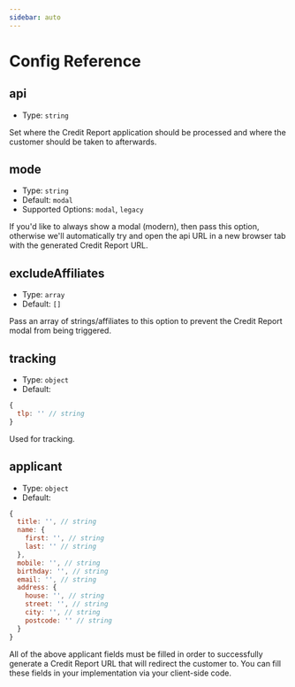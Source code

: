 ```yaml
---
sidebar: auto
---
```


# Config Reference

## api

- Type: `string`

Set where the Credit Report application should be processed and where the customer should be taken to afterwards.

## mode

- Type: `string`
- Default: `modal`
- Supported Options: `modal`, `legacy`

If you'd like to always show a modal (modern), then pass this option, otherwise we'll automatically try and open the api URL in a new browser tab with the generated Credit Report URL.

## excludeAffiliates

- Type: `array`
- Default: `[]`

Pass an array of strings/affiliates to this option to prevent the Credit Report modal from being triggered.

## tracking

- Type: `object`
- Default:

```javascript
{
  tlp: '' // string
}
```

Used for tracking.

## applicant

- Type: `object`
- Default:

```javascript
{
  title: '', // string
  name: {
    first: '', // string
    last: '' // string
  },
  mobile: '', // string
  birthday: '', // string
  email: '', // string
  address: {
    house: '', // string
    street: '', // string
    city: '', // string
    postcode: '' // string
  }
}
```

All of the above applicant fields must be filled in order to successfully generate a Credit Report URL that will redirect the customer to. You can fill these fields in your implementation via your client-side code.
